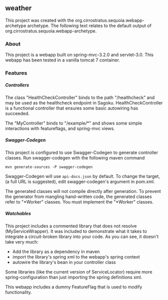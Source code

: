 ## weather

This project was created with the org.cirrostratus.sequoia.webapp-archetype archetype. The following text relates to the default output of org.cirrostratus.sequoia.webapp-archetype.

### About

This project is a webapp built on spring-mvc-3.2.0 and servlet-3.0. This webapp has been tested in a vanilla tomcat 7 container.


### Features

##### Controllers

The class "HealthCheckController" binds to the path "/healthcheck" and may be used as the healthcheck endpoint in Sagoku. HealthCheckController is a functional controller that ensures some basic autowiring has succeeded. 

The "MyController" binds to "/example/*" and shows some simple interactions with featureflags, and spring-mvc views.

##### Swagger-Codegen

This project is configured to use Swagger-Codegen to generate controller classes. Run swagger-codegen with the following maven command

	mvn generate-sources -P swagger-codegen

Swagger-Codegen will use `api-docs.json` by default. To change the target, (a full URL is suggested), edit swagger-codegen's argument in pom.xml.

The generated classes will not compile directly after generation. To prevent the generator from mangling hand-written code, the generated classes refer to "\*Worker" classes. You must implement the "\*Worker" classes.

##### Watchables

This project includes a commented library that does not resolve (MyServiceWrapper). It was included to demonstrate what it takes to integrate a circuit-broken library into your code. As you can see, it doesn't take very much:

- Add the library as a dependency in maven
- import the library's spring xml to the webapp's spring context
- autowire the library's bean in your controller class

Some libraries (like the current version of ServiceLocator) require more spring-configuration than just importing the spring definitions xml.

This webapp includes a dummy FeatureFlag that is used to modify functionality. 
